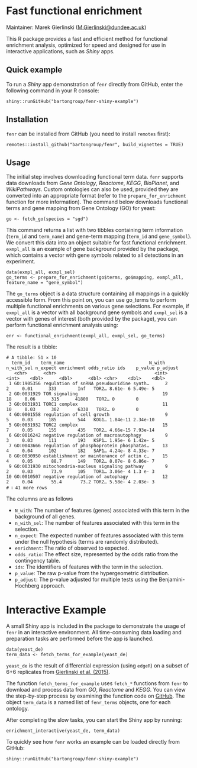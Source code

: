 # Fast functional enrichment

Maintainer: Marek Gierlinski (<M.Gierlinski@dundee.ac.uk>)

This R package provides a fast and efficient method for functional enrichment analysis, optimized for speed and designed for use in interactive applications, such as *Shiny* apps.


## Quick example

To run a *Shiny* app demonstration of `fenr` directly from GitHub, enter the following command in your R console:

```
shiny::runGitHub("bartongroup/fenr-shiny-example")
```

## Installation

`fenr` can be installed from GitHub (you need to install `remotes` first):

```
remotes::install_github("bartongroup/fenr", build_vignettes = TRUE)
```

## Usage

The initial step involves downloading functional term data. `fenr` supports data downloads from *Gene Ontology*, *Reactome*, *KEGG*, *BioPlanet*, and *WikiPathways*. Custom ontologies can also be used, provided they are converted into an appropriate format (refer to the `prepare_for_enrichment` function for more information). The command below downloads functional terms and gene mapping from Gene Ontology (GO) for yeast:

```
go <- fetch_go(species = "sgd")
```

This command returns a list with two tibbles containing term information (`term_id` and `term_name`) and gene-term mapping (`term_id` and `gene_symbol`). We convert this data into an object suitable for fast functional enrichment. `exmpl_all` is an example of gene background provided by the package, which contains a vector with gene symbols related to all detections in an experiment.

```
data(exmpl_all, exmpl_sel)
go_terms <- prepare_for_enrichment(go$terms, go$mapping, exmpl_all, feature_name = "gene_symbol")
```

The `go_terms` object is a data structure containing all mappings in a quickly accessible form. From this point on, you can use go_terms to perform multiple functional enrichments on various gene selections. For example, if `exmpl_all` is a vector with all background gene symbols and `exmpl_sel` is a vector with genes of interest (both provided by the package), you can perform functional enrichment analysis using:

```
enr <- functional_enrichment(exmpl_all, exmpl_sel, go_terms)
```

The result is a tibble:

```
# A tibble: 51 × 10
  term_id    term_name                                N_with n_with_sel n_expect enrichment odds_ratio ids    p_value p_adjust
   <chr>      <chr>                                     <int>      <int>    <dbl>      <dbl>      <dbl> <chr>    <dbl>    <dbl>
 1 GO:1905356 regulation of snRNA pseudouridine synth…      2          2     0.01      333        Inf   TOR2… 8.61e- 6 5.49e- 5
 2 GO:0031929 TOR signaling                                19         18     0.06      315      41800   TOR2… 0        0       
 3 GO:0031931 TORC1 complex                                11         10     0.03      302       6330   TOR2… 0        0       
 4 GO:0001558 regulation of cell growth                     9          5     0.03      185        544   KOG1… 1.84e-11 2.34e-10
 5 GO:0031932 TORC2 complex                                15          7     0.05      155        435   TOR2… 4.66e-15 7.93e-14
 6 GO:0016242 negative regulation of macroautophagy         9          3     0.03      111        193   KSP1… 1.95e- 6 1.42e- 5
 7 GO:0043666 regulation of phosphoprotein phosphatas…     13          4     0.04      102        182   SAP1… 4.24e- 8 4.33e- 7
 8 GO:0030950 establishment or maintenance of actin c…     15          4     0.05       88.7      149   TOR2… 8.07e- 8 6.86e- 7
 9 GO:0031930 mitochondria-nucleus signaling pathway        9          2     0.03       73.9      105   TOR1… 3.06e- 4 1.3 e- 3
10 GO:0010507 negative regulation of autophagy             12          2     0.04       55.4       73.2 TOR2… 5.58e- 4 2.03e- 3
# ℹ 41 more rows
```

The columns are as follows

 - `N_with`: The number of features (genes) associated with this term in the background of all genes.
 - `n_with_sel`: The number of features associated with this term in the selection.
 - `n_expect`: The expected number of features associated with this term under the null hypothesis (terms are randomly distributed).
 - `enrichment`: The ratio of observed to expected.
 - `odds_ratio`: The effect size, represented by the odds ratio from the contingency table.
 - `ids`: The identifiers of features with the term in the selection.
 - `p_value`: The raw p-value from the hypergeometric distribution.
 - `p_adjust`: The p-value adjusted for multiple tests using the Benjamini-Hochberg approach.

# Interactive Example

A small Shiny app is included in the package to demonstrate the usage of `fenr` in an interactive environment. All time-consuming data loading and preparation tasks are performed before the app is launched.

```
data(yeast_de)
term_data <- fetch_terms_for_example(yeast_de)
```
 
`yeast_de` is the result of differential expression (using `edgeR`) on a subset of 6+6 replicates from [Gierlinski et al. (2015)](https://academic.oup.com/bioinformatics/article/31/22/3625/240923).

The function `fetch_terms_for_example` uses `fetch_*` functions from `fenr` to download and process data from *GO*, *Reactome* and *KEGG*.  You can view the step-by-step process by examining the function code on [GitHub](https://github.com/bartongroup/fenr/blob/main/R/iteractive_example.R). The object `term_data` is a named list of `fenr_terms` objects, one for each ontology.

After completing the slow tasks, you can start the Shiny app by running:

```
enrichment_interactive(yeast_de, term_data)
```

To quickly see how `fenr` works an example can be loaded directly from GitHub:

```
shiny::runGitHub("bartongroup/fenr-shiny-example")
```

